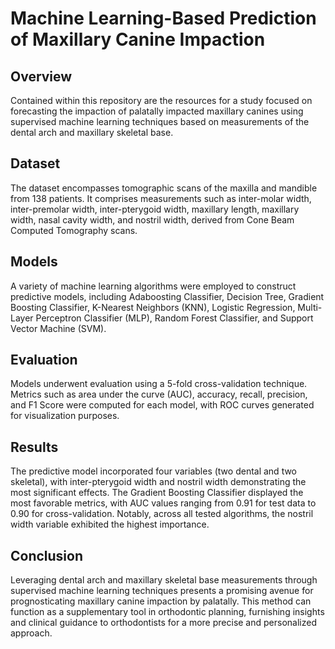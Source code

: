 # Machine Learning-Based Prediction of Maxillary Canine Impaction

## Overview
Contained within this repository are the resources for a study focused on forecasting the impaction of palatally impacted maxillary canines using supervised machine learning techniques based on measurements of the dental arch and maxillary skeletal base.

## Dataset
The dataset encompasses tomographic scans of the maxilla and mandible from 138 patients. It comprises measurements such as inter-molar width, inter-premolar width, inter-pterygoid width, maxillary length, maxillary width, nasal cavity width, and nostril width, derived from Cone Beam Computed Tomography scans.

## Models
A variety of machine learning algorithms were employed to construct predictive models, including Adaboosting Classifier, Decision Tree, Gradient Boosting Classifier, K-Nearest Neighbors (KNN), Logistic Regression, Multi-Layer Perceptron Classifier (MLP), Random Forest Classifier, and Support Vector Machine (SVM).

## Evaluation
Models underwent evaluation using a 5-fold cross-validation technique. Metrics such as area under the curve (AUC), accuracy, recall, precision, and F1 Score were computed for each model, with ROC curves generated for visualization purposes.

## Results
The predictive model incorporated four variables (two dental and two skeletal), with inter-pterygoid width and nostril width demonstrating the most significant effects. The Gradient Boosting Classifier displayed the most favorable metrics, with AUC values ranging from 0.91 for test data to 0.90 for cross-validation. Notably, across all tested algorithms, the nostril width variable exhibited the highest importance.

## Conclusion
Leveraging dental arch and maxillary skeletal base measurements through supervised machine learning techniques presents a promising avenue for prognosticating maxillary canine impaction by palatally. This method can function as a supplementary tool in orthodontic planning, furnishing insights and clinical guidance to orthodontists for a more precise and personalized approach.
